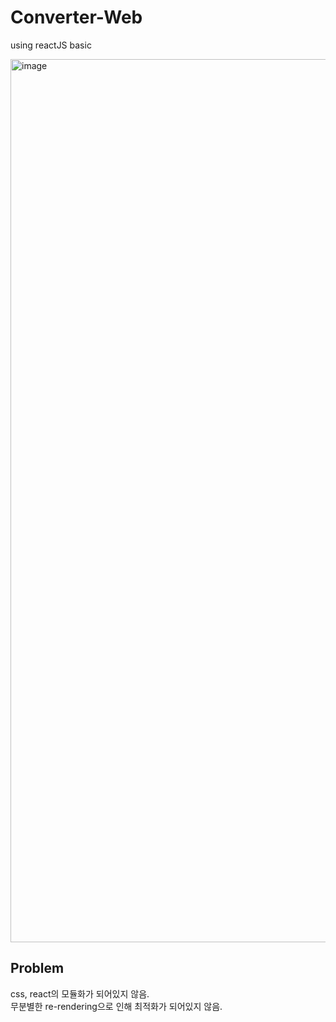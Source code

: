 # Converter-Web
using reactJS basic

<img width="1413" alt="image" src="https://user-images.githubusercontent.com/71920791/222936874-4d778a0f-d02b-4e0e-aefc-3f671520a46d.png">

## Problem
css, react의 모듈화가 되어있지 않음.<br>
무분별한 re-rendering으로 인해 최적화가 되어있지 않음.
